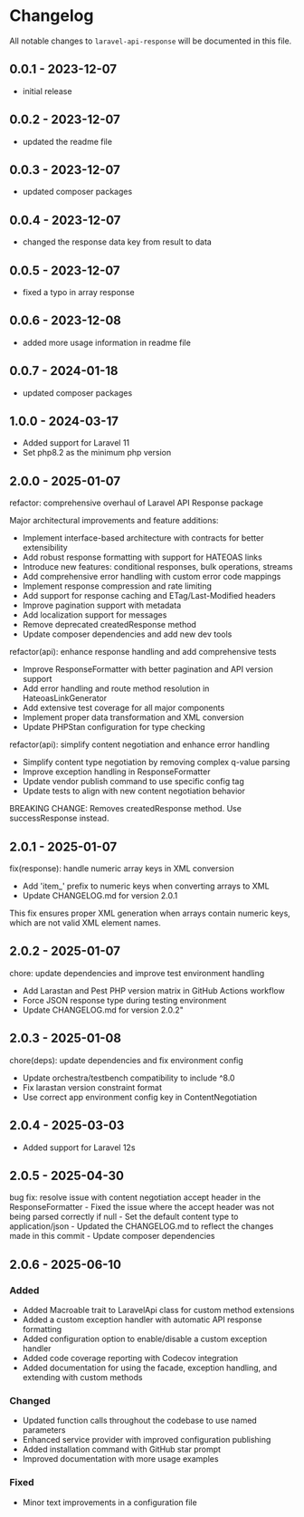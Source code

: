 # Changelog

All notable changes to `laravel-api-response` will be documented in this file.

## 0.0.1 - 2023-12-07

- initial release

## 0.0.2 - 2023-12-07

- updated the readme file

## 0.0.3 - 2023-12-07

- updated composer packages

## 0.0.4 - 2023-12-07

- changed the response data key from result to data

## 0.0.5 - 2023-12-07

- fixed a typo in array response

## 0.0.6 - 2023-12-08

- added more usage information in readme file

## 0.0.7 - 2024-01-18

- updated composer packages

## 1.0.0  - 2024-03-17

- Added support for Laravel 11
- Set php8.2 as the minimum php version

## 2.0.0  - 2025-01-07

refactor: comprehensive overhaul of Laravel API Response package

Major architectural improvements and feature additions:
- Implement interface-based architecture with contracts for better extensibility
- Add robust response formatting with support for HATEOAS links
- Introduce new features: conditional responses, bulk operations, streams
- Add comprehensive error handling with custom error code mappings
- Implement response compression and rate limiting
- Add support for response caching and ETag/Last-Modified headers
- Improve pagination support with metadata
- Add localization support for messages
- Remove deprecated createdResponse method
- Update composer dependencies and add new dev tools

refactor(api): enhance response handling and add comprehensive tests
- Improve ResponseFormatter with better pagination and API version support
- Add error handling and route method resolution in HateoasLinkGenerator
- Add extensive test coverage for all major components
- Implement proper data transformation and XML conversion
- Update PHPStan configuration for type checking

refactor(api): simplify content negotiation and enhance error handling

- Simplify content type negotiation by removing complex q-value parsing
- Improve exception handling in ResponseFormatter
- Update vendor publish command to use specific config tag
- Update tests to align with new content negotiation behavior

BREAKING CHANGE: Removes createdResponse method. Use successResponse instead.

## 2.0.1  - 2025-01-07

fix(response): handle numeric array keys in XML conversion

- Add 'item_' prefix to numeric keys when converting arrays to XML
- Update CHANGELOG.md for version 2.0.1

This fix ensures proper XML generation when arrays contain numeric keys,
which are not valid XML element names.

## 2.0.2  - 2025-01-07

chore: update dependencies and improve test environment handling

- Add Larastan and Pest PHP version matrix in GitHub Actions workflow
- Force JSON response type during testing environment
- Update CHANGELOG.md for version 2.0.2"

## 2.0.3  - 2025-01-08

chore(deps): update dependencies and fix environment config

- Update orchestra/testbench compatibility to include ^8.0
- Fix larastan version constraint format
- Use correct app environment config key in ContentNegotiation

## 2.0.4  - 2025-03-03

- Added support for Laravel 12s

## 2.0.5  - 2025-04-30
bug fix: resolve issue with content negotiation accept header in the ResponseFormatter
    - Fixed the issue where the accept header was not being parsed correctly if null
    - Set the default content type to application/json
    - Updated the CHANGELOG.md to reflect the changes made in this commit
    - Update composer dependencies

## 2.0.6 - 2025-06-10

### Added
- Added Macroable trait to LaravelApi class for custom method extensions
- Added a custom exception handler with automatic API response formatting
- Added configuration option to enable/disable a custom exception handler
- Added code coverage reporting with Codecov integration
- Added documentation for using the facade, exception handling, and extending with custom methods

### Changed
- Updated function calls throughout the codebase to use named parameters
- Enhanced service provider with improved configuration publishing
- Added installation command with GitHub star prompt
- Improved documentation with more usage examples

### Fixed
- Minor text improvements in a configuration file